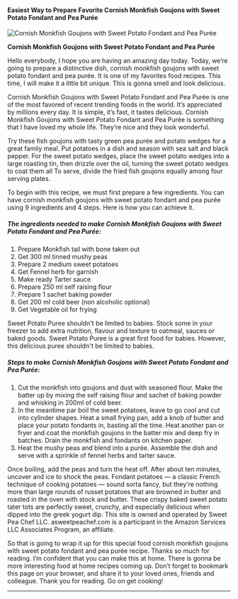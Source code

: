             

#### Easiest Way to Prepare Favorite Cornish Monkfish Goujons with Sweet Potato Fondant and Pea Purée

![Cornish Monkfish Goujons with Sweet Potato Fondant and Pea Purée](https://img-global.cpcdn.com/recipes/620b24eead96ab43/751x532cq70/cornish-monkfish-goujons-with-sweet-potato-fondant-and-pea-puree-recipe-main-photo.jpg)

**Cornish Monkfish Goujons with Sweet Potato Fondant and Pea Purée**

Hello everybody, I hope you are having an amazing day today. Today, we’re going to prepare a distinctive dish, cornish monkfish goujons with sweet potato fondant and pea purée. It is one of my favorites food recipes. This time, I will make it a little bit unique. This is gonna smell and look delicious.

Cornish Monkfish Goujons with Sweet Potato Fondant and Pea Purée is one of the most favored of recent trending foods in the world. It’s appreciated by millions every day. It is simple, it’s fast, it tastes delicious. Cornish Monkfish Goujons with Sweet Potato Fondant and Pea Purée is something that I have loved my whole life. They’re nice and they look wonderful.

Try these fish goujons with tasty green pea purée and potato wedges for a great family meal. Put potatoes in a dish and season with sea salt and black pepper. For the sweet potato wedges, place the sweet potato wedges into a large roasting tin, then drizzle over the oil, turning the sweet potato wedges to coat them all To serve, divide the fried fish goujons equally among four serving plates.

To begin with this recipe, we must first prepare a few ingredients. You can have cornish monkfish goujons with sweet potato fondant and pea purée using 9 ingredients and 4 steps. Here is how you can achieve it.

##### The ingredients needed to make Cornish Monkfish Goujons with Sweet Potato Fondant and Pea Purée:

1.  Prepare Monkfish tail with bone taken out
2.  Get 300 ml tinned mushy peas
3.  Prepare 2 medium sweet potatoes
4.  Get Fennel herb for garnish
5.  Make ready Tarter sauce
6.  Prepare 250 ml self raising flour
7.  Prepare 1 sachet baking powder
8.  Get 200 ml cold beer (non alcoholic optional)
9.  Get Vegetable oil for frying

Sweet Potato Puree shouldn't be limited to babies. Stock some in your freezer to add extra nutrition, flavour and texture to oatmeal, sauces or baked goods. Sweet Potato Puree is a great first food for babies. However, this delicious puree shouldn't be limited to babies.

##### Steps to make Cornish Monkfish Goujons with Sweet Potato Fondant and Pea Purée:

1.  Cut the monkfish into goujons and dust with seasoned flour. Make the batter up by mixing the self raising flour and sachet of baking powder and whisking in 200ml of cold beer.
2.  In the meantime par boil the sweet potatoes, leave to go cool and cut into cylinder shapes. Heat a small frying pan, add a knob of butter and place your potato fondants in, basting all the time. Heat another pan or fryer and coat the monkfish goujons in the batter mix and deep fry in batches. Drain the monkfish and fondants on kitchen paper.
3.  Heat the mushy peas and blend into a purée. Assemble the dish and serve with a sprinkle of fennel herbs and tarter sauce.

Once boiling, add the peas and turn the heat off. After about ten minutes, uncover and ice to shock the peas. Fondant potatoes — a classic French technique of cooking potatoes — sound sorta fancy, but they're nothing more than large rounds of russet potatoes that are browned in butter and roasted in the oven with stock and butter. These crispy baked sweet potato tater tots are perfectly sweet, crunchy, and especially delicious when dipped into the greek yogurt dip. This site is owned and operated by Sweet Pea Chef LLC. asweetpeachef.com is a participant in the Amazon Services LLC Associates Program, an affiliate.

So that is going to wrap it up for this special food cornish monkfish goujons with sweet potato fondant and pea purée recipe. Thanks so much for reading. I’m confident that you can make this at home. There is gonna be more interesting food at home recipes coming up. Don’t forget to bookmark this page on your browser, and share it to your loved ones, friends and colleague. Thank you for reading. Go on get cooking!

* * *
